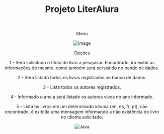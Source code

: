 

<div align="center">
  <h1 align="center">
     Projeto LiterAlura
    <br />
    <br />
  </h1>
</div>

<div align="center"> 

Menu

![image](https://github.com/user-attachments/assets/39c5e8e2-c5d0-42fe-9201-5a032ac56b8c)


<p>Opções</p>
<p>1 - Será solicitado o título do livro a pesquisar. Encontrado, irá exibir as informações do mesmo, como também será persistido no bando de dados.</p>
   
<p>2 - Será listado todos os livros registrados no banco de dados.</p>

<p>3 - Lista todos os autores registrados.</p>

<p>4 - Informado o ano a será listado os autores vivos no ano informado.</p>

<p>5 - Lista os livros em um determinado idioma (en, es, fr, pt), não encontrado, é exibida uma mensagem informando a não existência do livro no idioma solicitado.</p>



 

![Java](https://img.shields.io/badge/Language-Java-red?logo=java&logoColor=white)
</div>